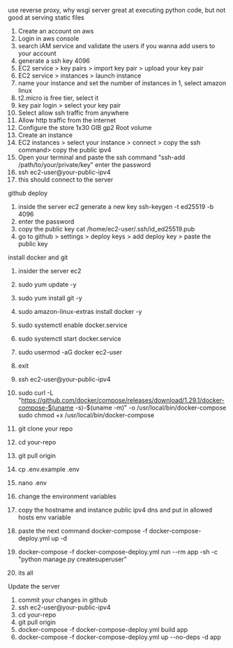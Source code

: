 use reverse proxy, why wsgi server great at executing python code, but not good at serving static files

1. Create an account on aws
2. Login in aws console
3. search iAM service and validate the users if you wanna add users to your account
4. generate a ssh key 4096
5. EC2 service > key pairs > import key pair > upload your key pair
6. EC2 service > instances > launch instance
7. name your instance and set the number of instances in 1, select amazon linux
8. t2.micro is free tier, select it
9. key pair login > select your key pair
10. Select allow ssh traffic from anywhere
11. Allow http traffic from the internet
12. Configure the store 1x30 GIB gp2 Root volume
13. Create an instance
14. EC2 instances > select your instance > connect > copy the ssh command> copy the public ipv4
15. Open your terminal and paste the ssh command "ssh-add /path/to/your/private/key" enter the password
16. ssh ec2-user@your-public-ipv4
17. this should connect to the server

github deploy
1. inside the server ec2 generate a new key ssh-keygen -t ed25519 -b 4096
2. enter the password
3. copy the public key cat /home/ec2-user/.ssh/id_ed25519.pub
4. go to github > settings > deploy keys > add deploy key > paste the public key

install docker and git
1. insider the server ec2
2. sudo yum update -y
3. sudo yum install git -y
4. sudo amazon-linux-extras install docker -y
5. sudo systemctl enable docker.service
6. sudo systemctl start docker.service
7. sudo usermod -aG docker ec2-user
8. exit
9. ssh ec2-user@your-public-ipv4
10. sudo curl -L "https://github.com/docker/compose/releases/download/1.29.1/docker-compose-$(uname -s)-$(uname -m)" -o /usr/local/bin/docker-compose
sudo chmod +x /usr/local/bin/docker-compose

11. git clone your repo
12. cd your-repo
13. git pull origin
14. cp .env.example .env
15. nano .env
16. change the environment variables
17. copy the hostname and instance public ipv4 dns and put in allowed hosts env variable
18. paste the next command docker-compose -f docker-compose-deploy.yml up -d
19. docker-compose -f docker-compose-deploy.yml run --rm app -sh -c "python manage.py createsuperuser"
20. its all

Update the server
1. commit your changes in github
2. ssh ec2-user@your-public-ipv4
3. cd your-repo
4. git pull origin
5. docker-compose -f docker-compose-deploy.yml build app
6. docker-compose -f docker-compose-deploy.yml up --no-deps -d app

